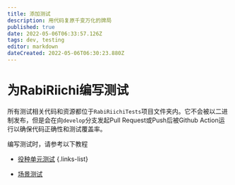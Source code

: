 ```yaml
---
title: 添加测试
description: 用代码复原千变万化的牌局
published: true
date: 2022-05-06T06:33:57.126Z
tags: dev, testing
editor: markdown
dateCreated: 2022-05-06T06:30:23.880Z
---
```


# 为RabiRiichi编写测试

所有测试相关代码和资源都位于`RabiRiichiTests`项目文件夹内。它不会被以二进制发布，但是会在向`develop`分支发起Pull Request或Push后被Github Action运行以确保代码正确性和测试覆盖率。

编写测试时，请参考以下教程

- [役种单元测试](/zh/develop/testing/yaku-unit-test)
{.links-list}

- [场景测试](/zh/develop/testing/scenario-test)